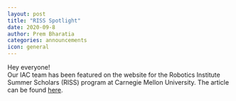 ```yaml
---
layout: post
title: "RISS Spotlight"
date: 2020-09-8
author: Prem Bharatia
categories: announcements
icon: general
---
```


<p>
Hey everyone! <br> Our IAC team has been featured on the website for the Robotics Institute Summer Scholars (RISS) program at Carnegie Mellon University. The article can be found 
  <a href="https://riss.ri.cmu.edu/cmu-riss-alumni-spotlight/">here</a>. 

</p>
